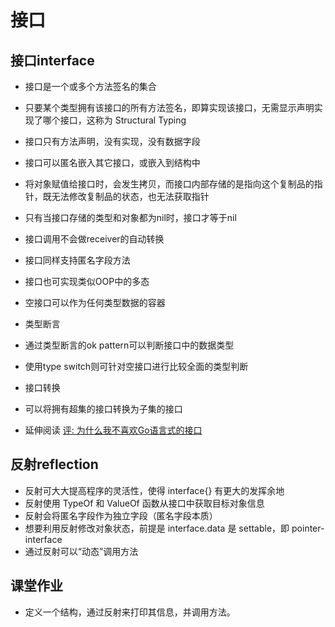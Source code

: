 # 接口


## 接口interface

- 接口是一个或多个方法签名的集合
- 只要某个类型拥有该接口的所有方法签名，即算实现该接口，无需显示声明实现了哪个接口，这称为 Structural Typing
- 接口只有方法声明，没有实现，没有数据字段
- 接口可以匿名嵌入其它接口，或嵌入到结构中
- 将对象赋值给接口时，会发生拷贝，而接口内部存储的是指向这个复制品的指针，既无法修改复制品的状态，也无法获取指针
- 只有当接口存储的类型和对象都为nil时，接口才等于nil
- 接口调用不会做receiver的自动转换
- 接口同样支持匿名字段方法
- 接口也可实现类似OOP中的多态
- 空接口可以作为任何类型数据的容器


- 类型断言

- 通过类型断言的ok pattern可以判断接口中的数据类型
- 使用type switch则可针对空接口进行比较全面的类型判断

- 接口转换

- 可以将拥有超集的接口转换为子集的接口

- 延伸阅读
    [评: 为什么我不喜欢Go语言式的接口 ](http://www.ituring.com.cn/article/37642)


## 反射reflection

- 反射可大大提高程序的灵活性，使得 interface{} 有更大的发挥余地
- 反射使用 TypeOf 和 ValueOf 函数从接口中获取目标对象信息
- 反射会将匿名字段作为独立字段（匿名字段本质）
- 想要利用反射修改对象状态，前提是 interface.data 是 settable，即 pointer-interface
- 通过反射可以“动态”调用方法


## 课堂作业

- 定义一个结构，通过反射来打印其信息，并调用方法。
